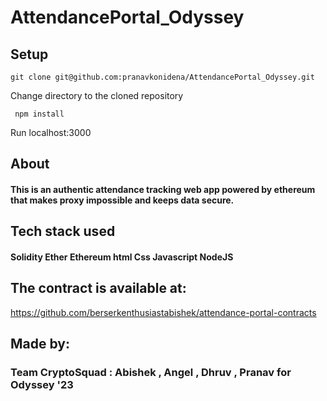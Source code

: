 # AttendancePortal_Odyssey



## Setup
```
git clone git@github.com:pranavkonidena/AttendancePortal_Odyssey.git
```
Change directory to the cloned repository
```
 npm install 
```
Run localhost:3000

## About
#### This is an authentic attendance tracking web app powered by ethereum that makes proxy impossible and keeps data secure.

## Tech stack used
#### Solidity Ether  Ethereum html Css Javascript NodeJS

## The contract is available at:
https://github.com/berserkenthusiastabishek/attendance-portal-contracts

## Made by:
### Team CryptoSquad : Abishek , Angel , Dhruv , Pranav for Odyssey '23



